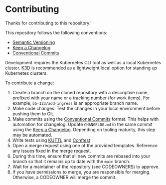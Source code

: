 # Contributing

Thanks for contributing to this repository!

This repository follows the following conventions:

* [Semantic Versioning](https://semver.org/)
* [Keep a Changelog](https://keepachangelog.com/)
* [Conventional Commits](https://www.conventionalcommits.org/)

Development requires the Kubernetes CLI tool as well as a local Kubernetes cluster. [K3D](https://k3d.io/) is recommended as a lightweight local option for standing up Kubernetes clusters.

To contribute a change:

1. Create a branch on the cloned repository with a descriptive name, prefixed with your name or a tracking number (for work items). For example, `bb-123/add-ingress` is an appropriate branch name.
1. Make code changes.  Test the changes in your local environment before pushing them to Git.
1. Make commits using the [Conventional Commits](https://www.conventionalcommits.org/) format. This helps with automation for changelog. Update `CHANGELOG.md` in the same commit using the [Keep a Changelog](https://keepachangelog.com). Depending on tooling maturity, this step may be automated.
1. Write tests using [KUTTL](https://github.com/kudobuilder/kuttl/blob/main/docs/README.md) and [Conftest](https://conftest.dev)
1. Open a merge request using one of the provided templates. Reference any issues fixed in the merge request.
1. During this time, ensure that all new commits are rebased into your branch so that it remains up to date with the `main` branch.
1. Wait for a maintainer of the repository (see CODEOWNERS) to approve.
1. If you have permissions to merge, you are responsible for merging. Otherwise, a CODEOWNER will merge the commit.
